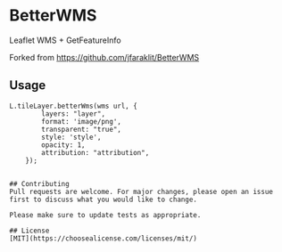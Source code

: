 # BetterWMS
Leaflet WMS + GetFeatureInfo

Forked from https://github.com/jfaraklit/BetterWMS

## Usage

```script
L.tileLayer.betterWms(wms url, {
        layers: "layer",
        format: 'image/png',
        transparent: "true",
        style: 'style',
        opacity: 1,
        attribution: "attribution",
    });


## Contributing
Pull requests are welcome. For major changes, please open an issue first to discuss what you would like to change.

Please make sure to update tests as appropriate.

## License
[MIT](https://choosealicense.com/licenses/mit/)
